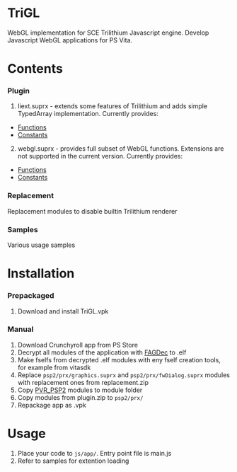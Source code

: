 # TriGL
WebGL implementation for SCE Trilithium Javascript engine.
Develop Javascript WebGL applications for PS Vita.

# Contents
### Plugin
1. liext.suprx - extends some features of Trilithium and adds simple TypedArray implementation. Currently provides:
- [Functions](https://github.com/GrapheneCt/TriGL/blob/main/plugin/liext/liext/functions.c)
- [Constants](https://github.com/GrapheneCt/TriGL/blob/main/plugin/liext/liext/constants.c)
2. webgl.suprx - provides full subset of WebGL functions. Extensions are not supported in the current version. Currently provides:
- [Functions](https://github.com/GrapheneCt/TriGL/blob/main/plugin/webgl/webgl/functions.c)
- [Constants](https://github.com/GrapheneCt/TriGL/blob/main/plugin/webgl/webgl/constants.c)
### Replacement
Replacement modules to disable builtin Trilithium renderer
### Samples
Various usage samples

# Installation
### Prepackaged
1. Download and install TriGL.vpk
### Manual
1. Download Crunchyroll app from PS Store
2. Decrypt all modules of the application with [FAGDec](https://github.com/CelesteBlue-dev/PSVita-RE-tools/tree/master/FAGDec/build) to .elf
3. Make fselfs from decrypted .elf modules with eny fself creation tools, for example from vitasdk
4. Replace `psp2/prx/graphics.suprx` and `psp2/prx/fwDialog.suprx` modules with replacement ones from replacement.zip
5. Copy [PVR_PSP2](https://github.com/GrapheneCt/PVR_PSP2/releases) modules to module folder
6. Copy modules from plugin.zip to `psp2/prx/`
7. Repackage app as .vpk

# Usage
1. Place your code to `js/app/`. Entry point file is main.js
2. Refer to samples for extention loading
